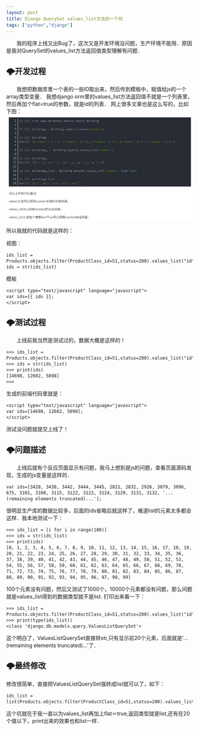 ```yaml
---
layout: post
title: Django QuerySet values_list方法的一个坑
tags: ["python","django"]
---
```



&emsp;&emsp;我的程序上线又出Bug了，这次又是开发环境没问题，生产环境不能用．原因是我对QuerySet的values_list方法返回值类型理解有问题．

## 🌩️开发过程
&emsp;&emsp;我想把数据库里一个表的一些ID取出来，然后传到模板中，赋值给js的一个array类型变量．
我想django orm里的values_list方法返回值不就是一个列表里，然后再加个flat=true的参数，就是id的列表．
网上很多文章也是这么写的，比如下图：
<img src="/static/img/2020/values_list1.png" width = "800px" title="values_list1"/>

所以我就的代码就是这样的：

视图：
~~~
ids_list = Products.objects.filter(ProductClass_id=51,status=200).values_list("id",flat=True)
ids = str(ids_list)
~~~
模板
~~~
<script type="text/javascript" language="javascript">
var ids={{ ids }};
</script>
~~~
## 🌩️测试过程

&emsp;&emsp;上线前我当然是测试过的，数据大概是这样的！
~~~
>>> ids_list =  Products.objects.filter(ProductClass_id=51,status=200).values_list("id",flat=True)
>>> ids = str(ids_list)
>>> print(ids)
[14698, 12682, 5898]
>>> 
~~~
生成的前端代码里就是：
~~~
<script type="text/javascript" language="javascript">
var ids=[14698, 12682, 5898];
</script>
~~~
测试没问题就提交上线了！
## 🌩️问题描述
&emsp;&emsp;上线后就有个反应页面显示有问题，我马上想到是js的问题，查看页面源码发现，生成的js变量是这样的．
~~~
var ids=[3428, 3438, 3442, 3444, 3445, 2821, 2832, 2926, 3079, 3096, 675, 3101, 3108, 3115, 3122, 3123, 3124, 3129, 3131, 3132, '...(remaining elements truncated)...'];
~~~
很明显生产库的数据比较多，后面的ids省略后就这样了，难道list的元素太多都会这样．我本地测试一下：
~~~
>>> ids_list = [i for i in range(100)]
>>> ids = str(ids_list)
>>> print(ids)
[0, 1, 2, 3, 4, 5, 6, 7, 8, 9, 10, 11, 12, 13, 14, 15, 16, 17, 18, 19, 20, 21, 22, 23, 24, 25, 26, 27, 28, 29, 30, 31, 32, 33, 34, 35, 36, 37, 38, 39, 40, 41, 42, 43, 44, 45, 46, 47, 48, 49, 50, 51, 52, 53, 54, 55, 56, 57, 58, 59, 60, 61, 62, 63, 64, 65, 66, 67, 68, 69, 70, 71, 72, 73, 74, 75, 76, 77, 78, 79, 80, 81, 82, 83, 84, 85, 86, 87, 88, 89, 90, 91, 92, 93, 94, 95, 96, 97, 98, 99]
~~~
100个元素没有问题，然后又测试了1000个，10000个元素都没有问题，那么问题就是values_list得到的数据类型就不是list.
打印出来看一下：
~~~
>>> ids_list =  Products.objects.filter(ProductClass_id=51,status=200).values_list("id",flat=True)
>>> print(type(ids_list))
<class 'django.db.models.query.ValuesListQuerySet'>
~~~
这个明白了，ValuesListQuerySet直接转str,只有显示前20个元素，后面就是'...(remaining elements truncated)...'了．
## 🌩️最终修改
修改很简单，直接把ValuesListQuerySet强转成list就可以了，如下：
~~~
ids_list =  list(Products.objects.filter(ProductClass_id=51,status=200).values_list("id",flat=True))
~~~
这个坑就在于我一直以为values_list再加上flat＝true,返回类型就是list,还有在20个值以下，print出来的效果也和list一样．









